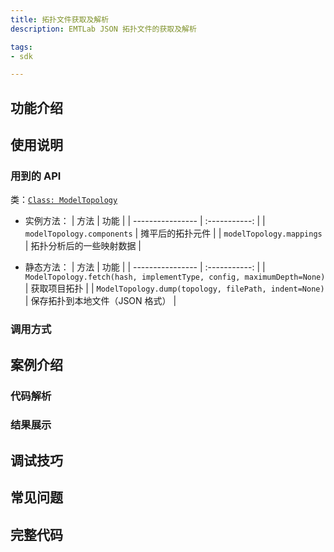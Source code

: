 ```yaml
---
title: 拓扑文件获取及解析
description: EMTLab JSON 拓扑文件的获取及解析

tags:
- sdk

---
```


## 功能介绍

## 使用说明

### 用到的 API

类：[`Class: ModelTopology`](../../../70-api/10-model/index.md#class-modeltopology)

+ 实例方法：
    | 方法     | 功能 | 
    | ---------------- | :-----------: | 
    | `modelTopology.components` |   摊平后的拓扑元件    | 
    | `modelTopology.mappings`                |  拓扑分析后的一些映射数据  | 

+ 静态方法：
    | 方法     | 功能 | 
    | ---------------- | :-----------: | 
    | `ModelTopology.fetch(hash, implementType, config, maximumDepth=None)` |   获取项目拓扑    | 
    | `ModelTopology.dump(topology, filePath, indent=None)`                |  保存拓扑到本地文件（JSON 格式）  | 

### 调用方式

## 案例介绍

### 代码解析

### 结果展示

## 调试技巧

## 常见问题

## 完整代码